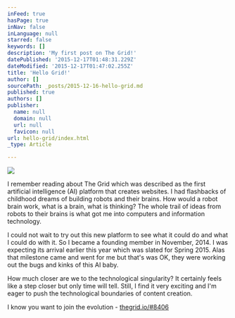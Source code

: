 ```yaml
---
inFeed: true
hasPage: true
inNav: false
inLanguage: null
starred: false
keywords: []
description: 'My first post on The Grid!'
datePublished: '2015-12-17T01:48:31.229Z'
dateModified: '2015-12-17T01:47:02.255Z'
title: 'Hello Grid!'
author: []
sourcePath: _posts/2015-12-16-hello-grid.md
published: true
authors: []
publisher:
  name: null
  domain: null
  url: null
  favicon: null
url: hello-grid/index.html
_type: Article

---
```

![](https://the-grid-user-content.s3-us-west-2.amazonaws.com/8082ffb7-ea5a-4aee-bd9a-4342ecc6f56c.jpg)

I remember reading about The Grid which was described as the first artificial  intelligence (AI) platform that creates websites. I had flashbacks of childhood dreams of building robots and their brains. How would a robot brain work, what is a brain, what is thinking? The whole trail of ideas from robots to their brains is what got me into computers and information technology.

I could not wait to try out this new platform to see what it could do and what I could do with it. So I became a founding member in November, 2014\. I was expecting its arrival earlier this year which was slated for Spring 2015\. Alas that milestone came and went for me but that's was OK, they were working out the bugs and kinks of this AI baby.

How much closer are we to the technological singularity? It certainly feels like a step closer but only time will tell. Still, I find it very exciting and I'm eager to push the technological boundaries of content creation.

I know you want to join the evolution - [thegrid.io/\#8406 ][0]

[0]: https://thegrid.io/#8406